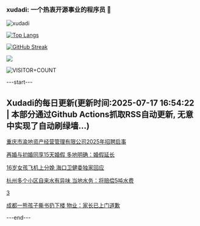 ### xudadi: 一个热衷开源事业的程序员 👋

![xudadi](https://github-readme-stats-git-masterorgs-github-readme-stats-team.vercel.app/api?username=xudadi)

[![Top Langs](https://github-readme-stats.vercel.app/api/top-langs/?username=xudadi)](https://github.com/anuraghazra/github-readme-stats)

[![GitHub Streak](https://streak-stats.demolab.com?user=xudadi&locale=zh_Hans)](https://git.io/streak-stats)

![](https://raw.githubusercontent.com/xudadi/xudadi/main/assets/github-contribution-grid-snake.svg)

![VISITOR+COUNT](https://komarev.com/ghpvc/?username=xudadi&label=VISITOR+COUNT)


---start---

## Xudadi的每日更新(更新时间:2025-07-17 16:54:22 | 本部分通过Github Actions抓取RSS自动更新, 无意中实现了自动刷绿墙...)

[重庆市渝地资产经营管理有限公司2025年招聘启事](https://www.gongkaoleida.com/article/2515349)

[再婚与初婚同享15天婚假 多地明确：婚假延长](https://m.163.com/news/article/K4LRRR3V0550B6IS.html)

[16岁女孩飞机上分娩 海口卫健委独家回应](https://m.163.com/news/article/K4K9CN0H0514BE2Q.html)

[杭州多个小区自来水有异味 当地水务：将赔偿5吨水费](https://m.163.com/news/article/K4LVVO760514D3UH.html)

[3](https://m.163.com/touch/news/sub/domestic)

[成都一熊孩子撕书扔下楼 物业：家长已上门道歉](https://m.163.com/news/article/K4KN68JQ0514D3UH.html)

---end---
